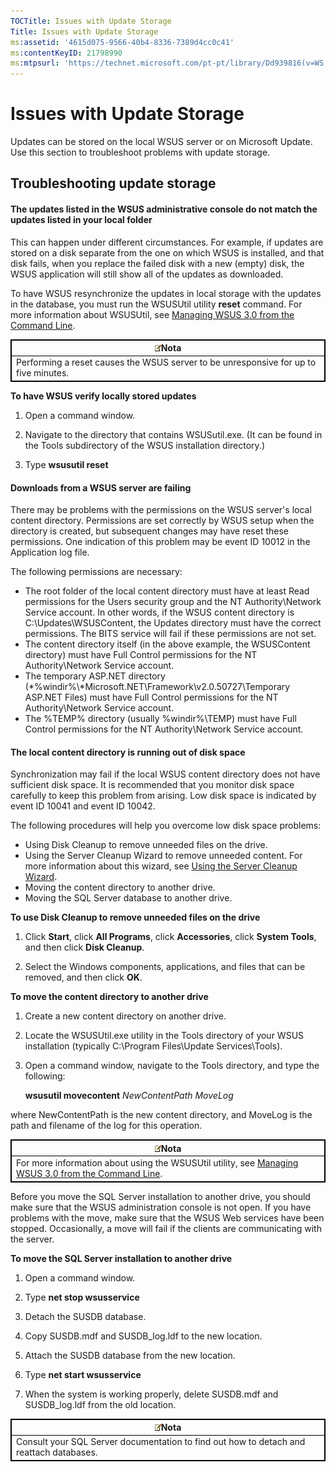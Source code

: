 ```yaml
---
TOCTitle: Issues with Update Storage
Title: Issues with Update Storage
ms:assetid: '4615d075-9566-40b4-8336-7389d4cc0c41'
ms:contentKeyID: 21798990
ms:mtpsurl: 'https://technet.microsoft.com/pt-pt/library/Dd939816(v=WS.10)'
---
```


Issues with Update Storage
==========================

Updates can be stored on the local WSUS server or on Microsoft Update. Use this section to troubleshoot problems with update storage.

Troubleshooting update storage
------------------------------

#### The updates listed in the WSUS administrative console do not match the updates listed in your local folder

This can happen under different circumstances. For example, if updates are stored on a disk separate from the one on which WSUS is installed, and that disk fails, when you replace the failed disk with a new (empty) disk, the WSUS application will still show all of the updates as downloaded.

To have WSUS resynchronize the updates in local storage with the updates in the database, you must run the WSUSUtil utility **reset** command. For more information about WSUSUtil, see [Managing WSUS 3.0 from the Command Line](https://technet.microsoft.com/4d4b90e9-bbb2-429a-92c9-1e5388240416).

 
<table style="border:1px solid black;">
<colgroup>
<col width="100%" />
</colgroup>
<thead>
<tr class="header">
<th style="border:1px solid black;" ><img src="images/Dd939816.note(WS.10).gif" />Nota</th>
</tr>
</thead>
<tbody>
<tr class="odd">
<td style="border:1px solid black;">Performing a reset causes the WSUS server to be unresponsive for up to five minutes.
</td>
</tr>
</tbody>
</table>
 

**To have WSUS verify locally stored updates**
1.  Open a command window.

2.  Navigate to the directory that contains WSUSutil.exe. (It can be found in the Tools subdirectory of the WSUS installation directory.)

3.  Type **wsusutil reset**

#### Downloads from a WSUS server are failing

There may be problems with the permissions on the WSUS server's local content directory. Permissions are set correctly by WSUS setup when the directory is created, but subsequent changes may have reset these permissions. One indication of this problem may be event ID 10012 in the Application log file.

The following permissions are necessary:

-   The root folder of the local content directory must have at least Read permissions for the Users security group and the NT Authority\\Network Service account. In other words, if the WSUS content directory is C:\\Updates\\WSUSContent, the Updates directory must have the correct permissions. The BITS service will fail if these permissions are not set.
-   The content directory itself (in the above example, the WSUSContent directory) must have Full Control permissions for the NT Authority\\Network Service account.
-   The temporary ASP.NET directory (*%windir%\\*Microsoft.NET\\Framework\\v2.0.50727\\Temporary ASP.NET Files) must have Full Control permissions for the NT Authority\\Network Service account.
-   The %TEMP% directory (usually %windir%\\TEMP) must have Full Control permissions for the NT Authority\\Network Service account.

#### The local content directory is running out of disk space

Synchronization may fail if the local WSUS content directory does not have sufficient disk space. It is recommended that you monitor disk space carefully to keep this problem from arising. Low disk space is indicated by event ID 10041 and event ID 10042.

The following procedures will help you overcome low disk space problems:

-   Using Disk Cleanup to remove unneeded files on the drive.
-   Using the Server Cleanup Wizard to remove unneeded content. For more information about this wizard, see [Using the Server Cleanup Wizard](https://technet.microsoft.com/82c7c6ab-f877-4f85-8afe-0b36f5a2e0d4).
-   Moving the content directory to another drive.
-   Moving the SQL Server database to another drive.

**To use Disk Cleanup to remove unneeded files on the drive**
1.  Click **Start**, click **All Programs**, click **Accessories**, click **System Tools**, and then click **Disk Cleanup**.

2.  Select the Windows components, applications, and files that can be removed, and then click **OK**.

**To move the content directory to another drive**
1.  Create a new content directory on another drive.

2.  Locate the WSUSUtil.exe utility in the Tools directory of your WSUS installation (typically C:\\Program Files\\Update Services\\Tools).

3.  Open a command window, navigate to the Tools directory, and type the following:

    **wsusutil movecontent** *NewContentPath* *MoveLog*

where NewContentPath is the new content directory, and MoveLog is the path and filename of the log for this operation.

 
<table style="border:1px solid black;">
<colgroup>
<col width="100%" />
</colgroup>
<thead>
<tr class="header">
<th style="border:1px solid black;" ><img src="images/Dd939816.note(WS.10).gif" />Nota</th>
</tr>
</thead>
<tbody>
<tr class="odd">
<td style="border:1px solid black;">For more information about using the WSUSUtil utility, see <a href="https://technet.microsoft.com/4d4b90e9-bbb2-429a-92c9-1e5388240416">Managing WSUS 3.0 from the Command Line</a>.
</td>
</tr>
</tbody>
</table>
 

Before you move the SQL Server installation to another drive, you should make sure that the WSUS administration console is not open. If you have problems with the move, make sure that the WSUS Web services have been stopped. Occasionally, a move will fail if the clients are communicating with the server.

**To move the SQL Server installation to another drive**
1.  Open a command window.

2.  Type **net stop wsusservice**

3.  Detach the SUSDB database.

4.  Copy SUSDB.mdf and SUSDB\_log.ldf to the new location.

5.  Attach the SUSDB database from the new location.

6.  Type **net start wsusservice**

7.  When the system is working properly, delete SUSDB.mdf and SUSDB\_log.ldf from the old location.

 
<table style="border:1px solid black;">
<colgroup>
<col width="100%" />
</colgroup>
<thead>
<tr class="header">
<th style="border:1px solid black;" ><img src="images/Dd939816.note(WS.10).gif" />Nota</th>
</tr>
</thead>
<tbody>
<tr class="odd">
<td style="border:1px solid black;">Consult your SQL Server documentation to find out how to detach and reattach databases.
</td>
</tr>
</tbody>
</table>
